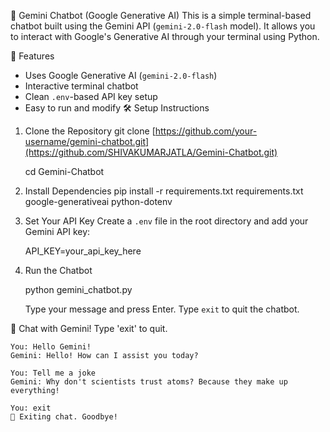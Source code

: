 🤖 Gemini Chatbot (Google Generative AI)
This is a simple terminal-based chatbot built using the Gemini API (`gemini-2.0-flash` model). It allows you to interact with Google's Generative AI through your terminal using Python.

🚀 Features
- Uses Google Generative AI (`gemini-2.0-flash`)
- Interactive terminal chatbot
- Clean `.env`-based API key setup
- Easy to run and modify
🛠️ Setup Instructions

1. Clone the Repository
    git clone [https://github.com/your-username/gemini-chatbot.git](https://github.com/SHIVAKUMARJATLA/Gemini-Chatbot.git)

    cd Gemini-Chatbot


2. Install Dependencies
    pip install -r requirements.txt
    requirements.txt
    google-generativeai
    python-dotenv

3. Set Your API Key
    Create a `.env` file in the root directory and add your Gemini API key:

    API_KEY=your_api_key_here

4. Run the Chatbot

    python gemini_chatbot.py

    Type your message and press Enter. Type `exit` to quit the chatbot.


🤖 Chat with Gemini! Type 'exit' to quit.

    You: Hello Gemini!
    Gemini: Hello! How can I assist you today?

    You: Tell me a joke
    Gemini: Why don't scientists trust atoms? Because they make up everything!

    You: exit
    👋 Exiting chat. Goodbye!


